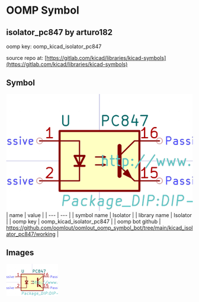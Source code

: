 # OOMP Symbol  
## isolator_pc847  by arturo182  
  
oomp key: oomp_kicad_isolator_pc847  
  
source repo at: [https://gitlab.com/kicad/libraries/kicad-symbols](https://gitlab.com/kicad/libraries/kicad-symbols)  
## Symbol  
  
[![working.png](working_600.png)](working.png)  
| name | value | 
| --- | --- | 
| symbol name | Isolator | 
| library name | Isolator | 
| oomp key | oomp_kicad_isolator_pc847 | 
| oomp bot github | https://github.com/oomlout/oomlout_oomp_symbol_bot/tree/main/kicad_isolator_pc847/working | 
## Images  
  
[![working.png](working_140.png)](working.png)  

